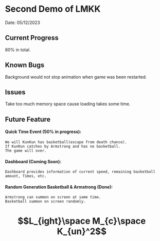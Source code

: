 # Second Demo of LMKK
  Date: 05/12/2023

## Current Progress
  80% in total.

## Known Bugs
  Background would not stop animation when game was been restarted.

## Issues
  Take too much memory space cause loading takes some time.

## Future Feature
  #### Quick Time Event (50% in progress): 
    We will KunKun has basketball(escape from death chance).
    If KunKun catches by Armstrong and has no basketball.
    The game will over.
  #### Dashboard (Coming Soon):
    Dashboard provides information of current speed, remaining basketball amount, Times, etc.
  #### Random Generation Basketball & Armstrong (Done):
    Armstrong can summon on screen at same time.
    Basketball summon on screen randomly.

# $$L_{ight}\space M_{c}\space K_{un}^2$$


